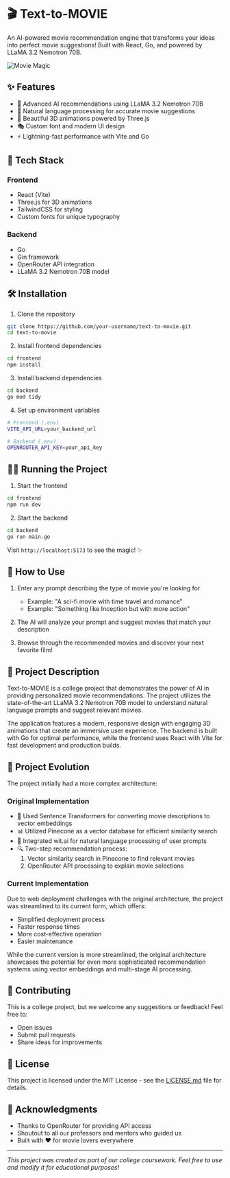 # 🎬 Text-to-MOVIE

An AI-powered movie recommendation engine that transforms your ideas into perfect movie suggestions! Built with React, Go, and powered by LLaMA 3.2 Nemotron 70B.

![Movie Magic](https://raw.githubusercontent.com/your-username/text-to-movie/main/preview.gif)

## ✨ Features

- 🤖 Advanced AI recommendations using LLaMA 3.2 Nemotron 70B
- 🎯 Natural language processing for accurate movie suggestions
- 🎨 Beautiful 3D animations powered by Three.js
- 🎭 Custom font and modern UI design
- ⚡ Lightning-fast performance with Vite and Go

## 🚀 Tech Stack

### Frontend
- React (Vite)
- Three.js for 3D animations
- TailwindCSS for styling
- Custom fonts for unique typography

### Backend
- Go
- Gin framework
- OpenRouter API integration
- LLaMA 3.2 Nemotron 70B model

## 🛠️ Installation

1. Clone the repository
```bash
git clone https://github.com/your-username/text-to-movie.git
cd text-to-movie
```

2. Install frontend dependencies
```bash
cd frontend
npm install
```

3. Install backend dependencies
```bash
cd backend
go mod tidy
```

4. Set up environment variables
```bash
# Frontend (.env)
VITE_API_URL=your_backend_url

# Backend (.env)
OPENROUTER_API_KEY=your_api_key
```

## 🏃‍♂️ Running the Project

1. Start the frontend
```bash
cd frontend
npm run dev
```

2. Start the backend
```bash
cd backend
go run main.go
```

Visit `http://localhost:5173` to see the magic! ✨

## 🎯 How to Use

1. Enter any prompt describing the type of movie you're looking for
   - Example: "A sci-fi movie with time travel and romance"
   - Example: "Something like Inception but with more action"

2. The AI will analyze your prompt and suggest movies that match your description

3. Browse through the recommended movies and discover your next favorite film!

## 📝 Project Description

Text-to-MOVIE is a college project that demonstrates the power of AI in providing personalized movie recommendations. The project utilizes the state-of-the-art LLaMA 3.2 Nemotron 70B model to understand natural language prompts and suggest relevant movies.

The application features a modern, responsive design with engaging 3D animations that create an immersive user experience. The backend is built with Go for optimal performance, while the frontend uses React with Vite for fast development and production builds.

## 🔄 Project Evolution

The project initially had a more complex architecture:

### Original Implementation
- 🧠 Used Sentence Transformers for converting movie descriptions to vector embeddings
- 📊 Utilized Pinecone as a vector database for efficient similarity search
- 🎯 Integrated wit.ai for natural language processing of user prompts
- 🔍 Two-step recommendation process:
  1. Vector similarity search in Pinecone to find relevant movies
  2. OpenRouter API processing to explain movie selections

### Current Implementation
Due to web deployment challenges with the original architecture, the project was streamlined to its current form, which offers:
- Simplified deployment process
- Faster response times
- More cost-effective operation
- Easier maintenance

While the current version is more streamlined, the original architecture showcases the potential for even more sophisticated recommendation systems using vector embeddings and multi-stage AI processing.

## 🤝 Contributing

This is a college project, but we welcome any suggestions or feedback! Feel free to:
- Open issues
- Submit pull requests
- Share ideas for improvements

## 📜 License

This project is licensed under the MIT License - see the [LICENSE.md](LICENSE.md) file for details.

## 🙏 Acknowledgments

- Thanks to OpenRouter for providing API access
- Shoutout to all our professors and mentors who guided us
- Built with ❤️ for movie lovers everywhere

---
*This project was created as part of our college coursework. Feel free to use and modify it for educational purposes!*
